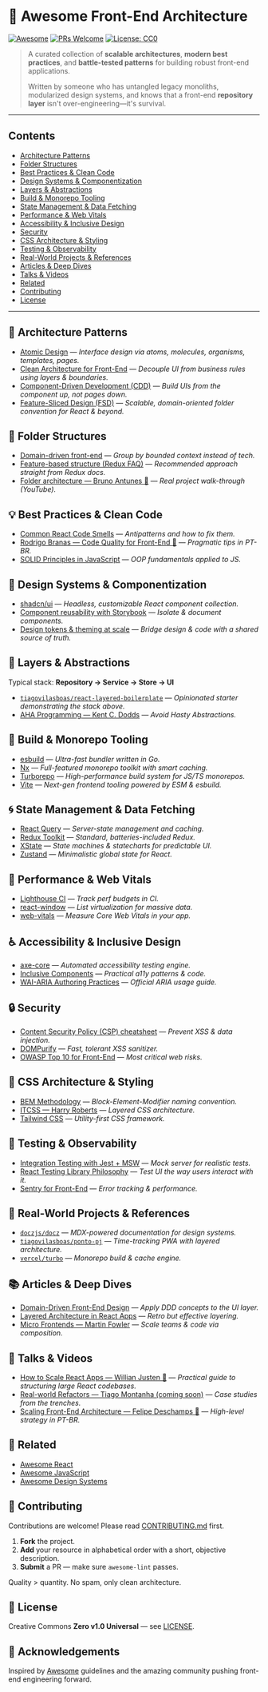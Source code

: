 # 🧱 Awesome Front-End Architecture

[![Awesome](https://awesome.re/badge-flat.svg)](https://awesome.re)
[![PRs Welcome](https://img.shields.io/badge/PRs-welcome-brightgreen.svg)](https://github.com/tiago.boas/awesome-front-end-architecture/pulls)
[![License: CC0](https://img.shields.io/badge/License-CC0-blue.svg)](#license)

> A curated collection of **scalable architectures**, **modern best practices**, and **battle-tested
> patterns** for building robust front-end applications.
>
> Written by someone who has untangled legacy monoliths, modularized design systems, and knows that a
> front-end **repository layer** isn't over-engineering—it's survival.

---

## Contents

- [Architecture Patterns](#architecture-patterns)
- [Folder Structures](#folder-structures)
- [Best Practices & Clean Code](#best-practices--clean-code)
- [Design Systems & Componentization](#design-systems--componentization)
- [Layers & Abstractions](#layers--abstractions)
- [Build & Monorepo Tooling](#build--monorepo-tooling)
- [State Management & Data Fetching](#state-management--data-fetching)
- [Performance & Web Vitals](#performance--web-vitals)
- [Accessibility & Inclusive Design](#accessibility--inclusive-design)
- [Security](#security)
- [CSS Architecture & Styling](#css-architecture--styling)
- [Testing & Observability](#testing--observability)
- [Real-World Projects & References](#real-world-projects--references)
- [Articles & Deep Dives](#articles--deep-dives)
- [Talks & Videos](#talks--videos)
- [Related](#related)
- [Contributing](#contributing)
- [License](#license)

---

## 🧩 Architecture Patterns

- [Atomic Design](https://bradfrost.com/blog/post/atomic-web-design/) — _Interface design via atoms,
  molecules, organisms, templates, pages._
- [Clean Architecture for Front-End](https://medium.com/@matheusfelipeog/clean-architecture-aplicada-no-front-end-8d8dc0b9f5b6)
  — _Decouple UI from business rules using layers & boundaries._
- [Component-Driven Development (CDD)](https://www.componentdriven.org/) — _Build UIs from the
  component up, not pages down._
- [Feature-Sliced Design (FSD)](https://feature-sliced.design) — _Scalable, domain-oriented folder
  convention for React & beyond._

## 📁 Folder Structures

- [Domain-driven front-end](https://betterprogramming.pub/scalable-frontend-folder-structure-2021-37b3b1cc7efe)
  — _Group by bounded context instead of tech._
- [Feature-based structure (Redux FAQ)](https://redux.js.org/faq/code-structure#how-do-i-organize-files)
  — _Recommended approach straight from Redux docs._
- [Folder architecture — Bruno Antunes 🎥](https://www.youtube.com/watch?v=GmZp_5pNS0I) — _Real project
  walk-through (YouTube)._

## 💡 Best Practices & Clean Code

- [Common React Code Smells](https://dev.to/jbranchaud/common-react-code-smells-2b74) — _Antipatterns
  and how to fix them._
- [Rodrigo Branas — Code Quality for Front-End 🎥](https://www.youtube.com/watch?v=0k8aTzEONnI) —
  _Pragmatic tips in PT-BR._
- [SOLID Principles in JavaScript](https://medium.com/welldone-software/an-overview-of-solid-principles-in-javascript-73f63c7e1dbf)
  — _OOP fundamentals applied to JS._

## 🎨 Design Systems & Componentization

- [shadcn/ui](https://ui.shadcn.dev/) — _Headless, customizable React component collection._
- [Component reusability with Storybook](https://storybook.js.org/docs/react/writing-stories/introduction)
  — _Isolate & document components._
- [Design tokens & theming at scale](https://uxdesign.cc/creating-your-first-design-system-6120ea0c67c6)
  — _Bridge design & code with a shared source of truth._

## 🔌 Layers & Abstractions

Typical stack: **Repository → Service → Store → UI**

- [`tiagovilasboas/react-layered-boilerplate`](https://github.com/tiagovilasboas/react-layered-boilerplate)
  — _Opinionated starter demonstrating the stack above._
- [AHA Programming — Kent C. Dodds](https://kentcdodds.com/blog/aha-programming) — _Avoid
  Hasty Abstractions._

## 🧰 Build & Monorepo Tooling

- [esbuild](https://github.com/evanw/esbuild) — _Ultra-fast bundler written in Go._
- [Nx](https://github.com/nrwl/nx) — _Full-featured monorepo toolkit with smart caching._
- [Turborepo](https://turbo.build/) — _High-performance build system for JS/TS monorepos._
- [Vite](https://vitejs.dev/) — _Next-gen frontend tooling powered by ESM & esbuild._

## 🌀 State Management & Data Fetching

- [React Query](https://tanstack.com/query/latest) — _Server-state management and caching._
- [Redux Toolkit](https://redux-toolkit.js.org/) — _Standard, batteries-included Redux._
- [XState](https://xstate.js.org/) — _State machines & statecharts for predictable UI._
- [Zustand](https://github.com/pmndrs/zustand) — _Minimalistic global state for React._

## 🎯 Performance & Web Vitals

- [Lighthouse CI](https://github.com/GoogleChrome/lighthouse-ci) — _Track perf budgets in CI._
- [react-window](https://github.com/bvaughn/react-window) — _List virtualization for massive data._
- [web-vitals](https://github.com/GoogleChrome/web-vitals) — _Measure Core Web Vitals in your app._

## ♿️ Accessibility & Inclusive Design

- [axe-core](https://www.deque.com/axe/) — _Automated accessibility testing engine._
- [Inclusive Components](https://inclusive-components.design/) — _Practical a11y patterns & code._
- [WAI-ARIA Authoring Practices](https://www.w3.org/WAI/ARIA/apg/) — _Official ARIA usage guide._

## 🔒 Security

- [Content Security Policy (CSP) cheatsheet](https://developer.mozilla.org/en-US/docs/Web/HTTP/CSP)
  — _Prevent XSS & data injection._
- [DOMPurify](https://github.com/cure53/DOMPurify) — _Fast, tolerant XSS sanitizer._
- [OWASP Top 10 for Front-End](https://owasp.org/www-project-top-10/) — _Most critical web risks._

## 🎨 CSS Architecture & Styling

- [BEM Methodology](http://getbem.com/) — _Block-Element-Modifier naming convention._
- [ITCSS — Harry Roberts](https://www.creativebloq.com/features/itcss) — _Layered CSS architecture._
- [Tailwind CSS](https://tailwindcss.com/docs/utility-first) — _Utility-first CSS framework._

## 🧪 Testing & Observability

- [Integration Testing with Jest + MSW](https://mswjs.io/docs/getting-started/integrate/node)
  — _Mock server for realistic tests._
- [React Testing Library Philosophy](https://testing-library.com/docs/react-testing-library/intro/)
  — _Test UI the way users interact with it._
- [Sentry for Front-End](https://sentry.io/for/frontend/) — _Error tracking & performance._

## 🧠 Real-World Projects & References

- [`doczjs/docz`](https://github.com/doczjs/docz) — _MDX-powered documentation for design systems._
- [`tiagovilasboas/ponto-pj`](https://github.com/tiagovilasboas/ponto-pj) — _Time-tracking PWA with
  layered architecture._
- [`vercel/turbo`](https://github.com/vercel/turbo) — _Monorepo build & cache engine._

## 📚 Articles & Deep Dives

- [Domain-Driven Front-End Design](https://khalilstemmler.com/articles/frontend-architecture/ddd-intro/)
  — _Apply DDD concepts to the UI layer._
- [Layered Architecture in React Apps](https://dev.to/thekashey/coding-like-it-s-1984-1mjg) — _Retro
  but effective layering._
- [Micro Frontends — Martin Fowler](https://martinfowler.com/articles/micro-frontends.html) — _Scale
  teams & code via composition._

## 🎥 Talks & Videos

- [How to Scale React Apps — Willian Justen 🎥](https://www.youtube.com/watch?v=NaXs5EvFQW8)
  — _Practical guide to structuring large React codebases._
- [Real-world Refactors — Tiago Montanha (coming soon)](#) — _Case studies from the trenches._
- [Scaling Front-End Architecture — Felipe Deschamps 🎥](https://www.youtube.com/watch?v=PyBr_rG0Z7c)
  — _High-level strategy in PT-BR._

## 🔗 Related

- [Awesome React](https://github.com/enaqx/awesome-react)
- [Awesome JavaScript](https://github.com/sorrycc/awesome-javascript)
- [Awesome Design Systems](https://github.com/alexpate/awesome-design-systems)

## 🤝 Contributing

Contributions are welcome! Please read [CONTRIBUTING.md](CONTRIBUTING.md) first.

1. **Fork** the project.
2. **Add** your resource in alphabetical order with a short, objective description.
3. **Submit** a PR — make sure `awesome-lint` passes.

Quality > quantity. No spam, only clean architecture.

## 📜 License

Creative Commons **Zero v1.0 Universal** — see [LICENSE](LICENSE).

## 🙏 Acknowledgements

Inspired by [Awesome](https://awesome.re) guidelines and the amazing community pushing front-end
engineering forward. 